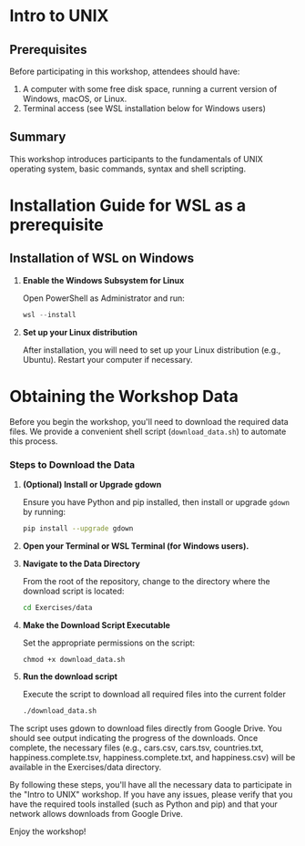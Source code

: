 # Intro to UNIX

## Prerequisites
Before participating in this workshop, attendees should have:

1. A computer with some free disk space, running a current version of Windows, macOS, or Linux.
2. Terminal access (see WSL installation below for Windows users)

## Summary
This workshop introduces participants to the fundamentals of UNIX operating system, basic commands, syntax and shell scripting.

# Installation Guide for WSL as a prerequisite

## Installation of WSL on Windows

1. **Enable the Windows Subsystem for Linux**

   Open PowerShell as Administrator and run:
   ```powershell
   wsl --install
   ```

2. **Set up your Linux distribution**

   After installation, you will need to set up your Linux distribution (e.g., Ubuntu). Restart your computer if necessary.

# Obtaining the Workshop Data

Before you begin the workshop, you'll need to download the required data files. We provide a convenient shell script (`download_data.sh`) to automate this process.

### Steps to Download the Data

1. **(Optional) Install or Upgrade gdown**

   Ensure you have Python and pip installed, then install or upgrade `gdown` by running:
   ```bash
   pip install --upgrade gdown
   ```
2. **Open your Terminal or WSL Terminal (for Windows users).**

3. **Navigate to the Data Directory**

   From the root of the repository, change to the directory where the download script is located:
   ```bash
   cd Exercises/data
   ```
   
4. **Make the Download Script Executable**

   Set the appropriate permissions on the script:
   ```
   chmod +x download_data.sh
   ```

5. **Run the download script**

   Execute the script to download all required files into the current folder

   ```bash
   ./download_data.sh
   ```
   
The script uses gdown to download files directly from Google Drive. You should see output indicating the progress of the downloads. Once complete, the necessary files (e.g., cars.csv, cars.tsv, countries.txt, happiness.complete.tsv, happiness.complete.txt, and happiness.csv) will be available in the Exercises/data directory.

By following these steps, you'll have all the necessary data to participate in the "Intro to UNIX" workshop. If you have any issues, please verify that you have the required tools installed (such as Python and pip) and that your network allows downloads from Google Drive.

Enjoy the workshop!
